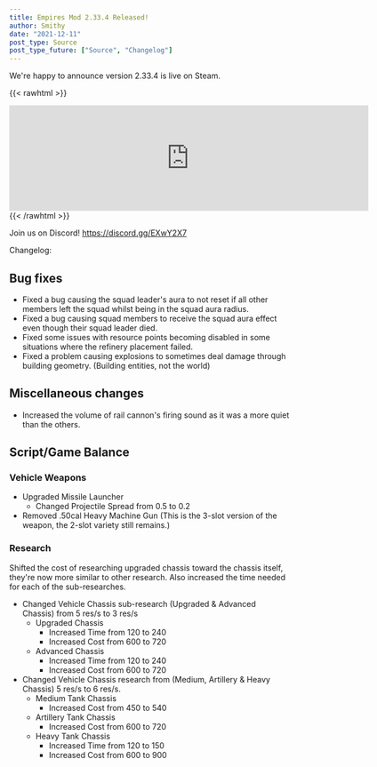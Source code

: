 ```yaml
---
title: Empires Mod 2.33.4 Released!
author: Smithy
date: "2021-12-11"
post_type: Source
post_type_future: ["Source", "Changelog"]
---
```



We're happy to announce version 2.33.4 is live on Steam.

{{< rawhtml >}}
<iframe src="https://store.steampowered.com/widget/17740/" frameborder="0" width="646" height="190"></iframe>
{{< /rawhtml >}}

Join us on Discord! https://discord.gg/EXwY2X7

Changelog:

## Bug fixes
- Fixed a bug causing the squad leader's aura to not reset if all other members left the squad whilst being in the squad aura radius.
- Fixed a bug causing squad members to receive the squad aura effect even though their squad leader died.
- Fixed some issues with resource points becoming disabled in some situations where the refinery placement failed.
- Fixed a problem causing explosions to sometimes deal damage through building geometry. (Building entities, not the world)


## Miscellaneous changes
- Increased the volume of rail cannon's firing sound as it was a more quiet than the others.


## Script/Game Balance

### Vehicle Weapons
- Upgraded Missile Launcher
	- Changed Projectile Spread from 0.5 to 0.2
- Removed .50cal Heavy Machine Gun (This is the 3-slot version of the weapon, the 2-slot variety still remains.)

### Research
Shifted the cost of researching upgraded chassis toward the chassis itself, they're now more similar to other research. Also increased the time needed for each of the sub-researches.
- Changed Vehicle Chassis sub-research (Upgraded & Advanced Chassis) from 5 res/s to 3 res/s
	- Upgraded Chassis
		- Increased Time from 120 to 240
		- Increased Cost from 600 to 720
	- Advanced Chassis
		- Increased Time from 120 to 240
		- Increased Cost from 600 to 720
- Changed Vehicle Chassis research from (Medium, Artillery & Heavy Chassis) 5 res/s to 6 res/s.
	- Medium Tank Chassis
		- Increased Cost from 450 to 540
	- Artillery Tank Chassis
		- Increased Cost from 600 to 720
	- Heavy Tank Chassis
		- Increased Time from 120 to 150
		- Increased Cost from 600 to 900


